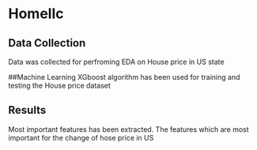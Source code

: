 # Homellc

## Data Collection
Data was collected for perfroming EDA on House price in US state

##Machine Learning
XGboost algorithm has been used for training and testing the House price dataset

## Results
Most important features has been extracted. The features which are most important for the change of hose price in US
